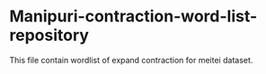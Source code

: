 # Manipuri-contraction-word-list-repository
This file contain wordlist of expand contraction for meitei dataset. 
